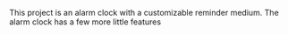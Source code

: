 This project is an alarm clock with a customizable reminder medium.
The alarm clock has a few more little features
